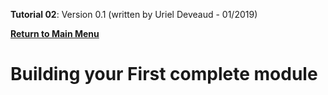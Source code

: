 **Tutorial 02**: Version 0.1 (written by Uriel Deveaud - 01/2019) 

[**Return to Main Menu**](../README.md)

# Building your First complete module
